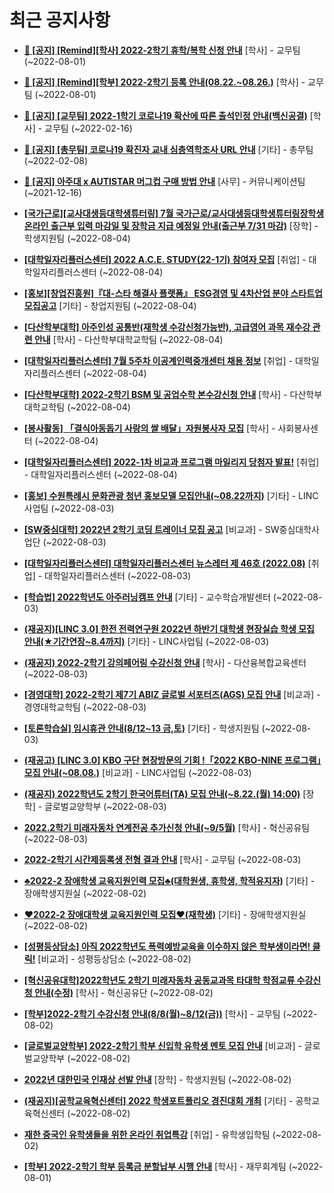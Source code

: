 # 최근 공지사항

* **[📌 [공지] [Remind][학사] 2022-2학기 휴학/복학 신청 안내](http://ajou.ac.kr/kr/ajou/notice.do?mode=view&amp;articleNo=202390&amp;article.offset=0&amp;articleLimit=30)**
 [학사] - 교무팀 (~2022-08-01)

* **[📌 [공지] [Remind][학부] 2022-2학기 등록 안내(08.22.~08.26.)](http://ajou.ac.kr/kr/ajou/notice.do?mode=view&amp;articleNo=202388&amp;article.offset=0&amp;articleLimit=30)**
 [학사] - 교무팀 (~2022-08-01)

* **[📌 [공지] [교무팀] 2022-1학기 코로나19 확산에 따른 출석인정 안내(백신공결)](http://ajou.ac.kr/kr/ajou/notice.do?mode=view&amp;articleNo=180913&amp;article.offset=0&amp;articleLimit=30)**
 [학사] - 교무팀 (~2022-02-16)

* **[📌 [공지] [총무팀] 코로나19 확진자 교내 심층역학조사 URL 안내](http://ajou.ac.kr/kr/ajou/notice.do?mode=view&amp;articleNo=180493&amp;article.offset=0&amp;articleLimit=30)**
 [기타] - 총무팀 (~2022-02-08)

* **[📌 [공지] 아주대 x AUTISTAR 머그컵 구매 방법 안내](http://ajou.ac.kr/kr/ajou/notice.do?mode=view&amp;articleNo=147976&amp;article.offset=0&amp;articleLimit=30)**
 [사무] - 커뮤니케이션팀 (~2021-12-16)

* **[[국가근로][교사대생등대학생튜터링] 7월 국가근로/교사대생등대학생튜터링장학생 온라인 출근부 입력 마감일 및 장학금 지급 예정일 안내(출근부 7/31 마감)](http://ajou.ac.kr/kr/ajou/notice.do?mode=view&amp;articleNo=202523&amp;article.offset=0&amp;articleLimit=30)**
 [장학] - 학생지원팀 (~2022-08-04)

* **[[대학일자리플러스센터] 2022 A.C.E. STUDY(22-1기) 참여자 모집](http://ajou.ac.kr/kr/ajou/notice.do?mode=view&amp;articleNo=202519&amp;article.offset=0&amp;articleLimit=30)**
 [취업] - 대학일자리플러스센터 (~2022-08-04)

* **[[홍보][창업진흥원]『대-스타 해결사 플랫폼』 ESG경영 및 4차산업 분야 스타트업 모집공고](http://ajou.ac.kr/kr/ajou/notice.do?mode=view&amp;articleNo=202515&amp;article.offset=0&amp;articleLimit=30)**
 [기타] - 창업지원팀 (~2022-08-04)

* **[[다산학부대학] 아주인성 공통반(재학생 수강신청가능반), 고급영어 과목 재수강 관련 안내](http://ajou.ac.kr/kr/ajou/notice.do?mode=view&amp;articleNo=202508&amp;article.offset=0&amp;articleLimit=30)**
 [학사] - 다산학부대학교학팀 (~2022-08-04)

* **[[대학일자리플러스센터] 7월 5주차 이공계인력중개센터 채용 정보](http://ajou.ac.kr/kr/ajou/notice.do?mode=view&amp;articleNo=202504&amp;article.offset=0&amp;articleLimit=30)**
 [취업] - 대학일자리플러스센터 (~2022-08-04)

* **[[다산학부대학] 2022-2학기 BSM 및 공업수학 본수강신청 안내](http://ajou.ac.kr/kr/ajou/notice.do?mode=view&amp;articleNo=202501&amp;article.offset=0&amp;articleLimit=30)**
 [학사] - 다산학부대학교학팀 (~2022-08-04)

* **[[봉사활동] 「결식아동돕기 사랑의 쌀 배달」자원봉사자 모집](http://ajou.ac.kr/kr/ajou/notice.do?mode=view&amp;articleNo=202500&amp;article.offset=0&amp;articleLimit=30)**
 [학사] - 사회봉사센터 (~2022-08-04)

* **[[대학일자리플러스센터] 2022-1차 비교과 프로그램 마일리지 당첨자 발표!](http://ajou.ac.kr/kr/ajou/notice.do?mode=view&amp;articleNo=202499&amp;article.offset=0&amp;articleLimit=30)**
 [취업] - 대학일자리플러스센터 (~2022-08-04)

* **[[홍보] 수원특례시 문화관광 청년 홍보모델 모집안내(~08.22까지)](http://ajou.ac.kr/kr/ajou/notice.do?mode=view&amp;articleNo=202495&amp;article.offset=0&amp;articleLimit=30)**
 [기타] - LINC사업팀 (~2022-08-03)

* **[[SW중심대학] 2022년 2학기 코딩 트레이너 모집 공고](http://ajou.ac.kr/kr/ajou/notice.do?mode=view&amp;articleNo=202482&amp;article.offset=0&amp;articleLimit=30)**
 [비교과] - SW중심대학사업단 (~2022-08-03)

* **[[대학일자리플러스센터] 대학일자리플러스센터 뉴스레터 제 46호 (2022.08)](http://ajou.ac.kr/kr/ajou/notice.do?mode=view&amp;articleNo=202480&amp;article.offset=0&amp;articleLimit=30)**
 [취업] - 대학일자리플러스센터 (~2022-08-03)

* **[[학습법] 2022학년도 아주러닝캠프 안내](http://ajou.ac.kr/kr/ajou/notice.do?mode=view&amp;articleNo=202474&amp;article.offset=0&amp;articleLimit=30)**
 [기타] - 교수학습개발센터 (~2022-08-03)

* **[(재공지)[LINC 3.0] 한전 전력연구원 2022년 하반기 대학생 현장실습 학생 모집 안내(★기간연장~8.4까지)](http://ajou.ac.kr/kr/ajou/notice.do?mode=view&amp;articleNo=202470&amp;article.offset=0&amp;articleLimit=30)**
 [기타] - LINC사업팀 (~2022-08-03)

* **[(재공지) 2022-2학기 강의페어링 수강신청 안내](http://ajou.ac.kr/kr/ajou/notice.do?mode=view&amp;articleNo=202468&amp;article.offset=0&amp;articleLimit=30)**
 [학사] - 다산융복합교육센터 (~2022-08-03)

* **[[경영대학] 2022-2학기 제7기 ABIZ 글로벌 서포터즈(AGS) 모집 안내](http://ajou.ac.kr/kr/ajou/notice.do?mode=view&amp;articleNo=202467&amp;article.offset=0&amp;articleLimit=30)**
 [비교과] - 경영대학교학팀 (~2022-08-03)

* **[[토론학습실] 임시휴관 안내(8/12~13 금,토)](http://ajou.ac.kr/kr/ajou/notice.do?mode=view&amp;articleNo=202465&amp;article.offset=0&amp;articleLimit=30)**
 [기타] - 학생지원팀 (~2022-08-03)

* **[(재공고) [LINC 3.0] KBO 구단 현장방문의 기회 !「2022 KBO-NINE 프로그램」모집 안내(~08.08.)](http://ajou.ac.kr/kr/ajou/notice.do?mode=view&amp;articleNo=202460&amp;article.offset=0&amp;articleLimit=30)**
 [비교과] - LINC사업팀 (~2022-08-03)

* **[(재공지) 2022학년도 2학기 한국어튜터(TA) 모집 안내(~8.22.(월) 14:00)](http://ajou.ac.kr/kr/ajou/notice.do?mode=view&amp;articleNo=202458&amp;article.offset=0&amp;articleLimit=30)**
 [장학] - 글로벌교양학부 (~2022-08-03)

* **[2022.2학기 미래자동차 연계전공 추가신청 안내(~9/5월)](http://ajou.ac.kr/kr/ajou/notice.do?mode=view&amp;articleNo=202457&amp;article.offset=0&amp;articleLimit=30)**
 [학사] - 혁신공유팀 (~2022-08-03)

* **[2022-2학기 시간제등록생 전형 결과 안내](http://ajou.ac.kr/kr/ajou/notice.do?mode=view&amp;articleNo=202456&amp;article.offset=0&amp;articleLimit=30)**
 [학사] - 교무팀 (~2022-08-03)

* **[♣2022-2 장애학생 교육지원인력 모집♣(대학원생, 휴학생, 학적유지자)](http://ajou.ac.kr/kr/ajou/notice.do?mode=view&amp;articleNo=202453&amp;article.offset=0&amp;articleLimit=30)**
 [기타] - 장애학생지원실 (~2022-08-02)

* **[♥2022-2 장애대학생 교육지원인력 모집♥(재학생)](http://ajou.ac.kr/kr/ajou/notice.do?mode=view&amp;articleNo=202451&amp;article.offset=0&amp;articleLimit=30)**
 [기타] - 장애학생지원실 (~2022-08-02)

* **[[성평등상담소] 아직 2022학년도 폭력예방교육을 이수하지 않은 학부생이라면! 클릭!](http://ajou.ac.kr/kr/ajou/notice.do?mode=view&amp;articleNo=202444&amp;article.offset=0&amp;articleLimit=30)**
 [비교과] - 성평등상담소 (~2022-08-02)

* **[[혁신공유대학]2022학년도 2학기 미래자동차 공동교과목 타대학 학점교류 수강신청 안내(수정)](http://ajou.ac.kr/kr/ajou/notice.do?mode=view&amp;articleNo=202427&amp;article.offset=0&amp;articleLimit=30)**
 [학사] - 혁신공유단 (~2022-08-02)

* **[[학부]2022-2학기 수강신청 안내(8/8(월)~8/12(금))](http://ajou.ac.kr/kr/ajou/notice.do?mode=view&amp;articleNo=202426&amp;article.offset=0&amp;articleLimit=30)**
 [학사] - 교무팀 (~2022-08-02)

* **[[글로벌교양학부] 2022-2학기 학부 신입학 유학생 멘토 모집 안내](http://ajou.ac.kr/kr/ajou/notice.do?mode=view&amp;articleNo=202422&amp;article.offset=0&amp;articleLimit=30)**
 [비교과] - 글로벌교양학부 (~2022-08-02)

* **[2022년 대한민국 인재상 선발 안내](http://ajou.ac.kr/kr/ajou/notice.do?mode=view&amp;articleNo=202410&amp;article.offset=0&amp;articleLimit=30)**
 [장학] - 학생지원팀 (~2022-08-02)

* **[(재공지)[공학교육혁신센터] 2022 학생포트폴리오 경진대회 개최](http://ajou.ac.kr/kr/ajou/notice.do?mode=view&amp;articleNo=202408&amp;article.offset=0&amp;articleLimit=30)**
 [기타] - 공학교육혁신센터 (~2022-08-02)

* **[재한 중국인 유학생들을 위한 온라인 취업특강](http://ajou.ac.kr/kr/ajou/notice.do?mode=view&amp;articleNo=202407&amp;article.offset=0&amp;articleLimit=30)**
 [취업] - 유학생입학팀 (~2022-08-02)

* **[[학부] 2022-2학기 학부 등록금 분할납부 시행 안내](http://ajou.ac.kr/kr/ajou/notice.do?mode=view&amp;articleNo=202397&amp;article.offset=0&amp;articleLimit=30)**
 [학사] - 재무회계팀 (~2022-08-01)
